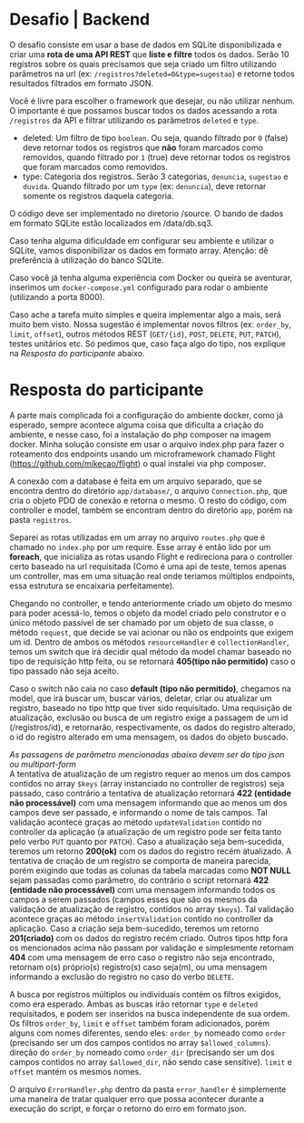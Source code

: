 # Desafio | Backend

O desafio consiste em usar a base de dados em SQLite disponibilizada e criar uma **rota de uma API REST** que **liste e filtre** todos os dados. Serão 10 registros sobre os quais precisamos que seja criado um filtro utilizando parâmetros na url (ex: `/registros?deleted=0&type=sugestao`) e retorne todos resultados filtrados em formato JSON.

Você é livre para escolher o framework que desejar, ou não utilizar nenhum. O importante é que possamos buscar todos os dados acessando a rota `/registros` da API e filtrar utilizando os parâmetros `deleted` e `type`.

* deleted: Um filtro de tipo `boolean`. Ou seja, quando filtrado por `0` (false) deve retornar todos os registros que **não** foram marcados como removidos, quando filtrado por `1` (true) deve retornar todos os registros que foram marcados como removidos.
* type: Categoria dos registros. Serão 3 categorias, `denuncia`, `sugestao` e `duvida`. Quando filtrado por um `type` (ex: `denuncia`), deve retornar somente os registros daquela categoria.

O código deve ser implementado no diretorio /source. O bando de dados em formato SQLite estão localizados em /data/db.sq3.

Caso tenha alguma dificuldade em configurar seu ambiente e utilizar o SQLite, vamos disponibilizar os dados em formato array. Atenção: dê preferência à utilização do banco SQLite.

Caso você já tenha alguma experiência com Docker ou queira se aventurar, inserimos um `docker-compose.yml` configurado para rodar o ambiente (utilizando a porta 8000).

Caso ache a tarefa muito simples e queira implementar algo a mais, será muito bem visto. Nossa sugestão é implementar novos filtros (ex: `order_by`, `limit`, `offset`), outros métodos REST (`GET/{id}`, `POST`, `DELETE`, `PUT`, `PATCH`), testes unitários etc. Só pedimos que, caso faça algo do tipo, nos explique na _Resposta do participante_ abaixo.

# Resposta do participante
A parte mais complicada foi a configuração do ambiente docker, como já esperado, sempre acontece alguma coisa que dificulta a criação do ambiente, e nesse caso, foi a instalação do php composer na imagem docker.
Minha solução consiste em usar o arquivo index.php para fazer o roteamento dos endpoints usando um microframework chamado Flight (https://github.com/mikecao/flight) o qual instalei via php composer.

A conexão com a database é feita em um arquivo separado, que se encontra dentro do diretório `app/database/`, o arquivo `Connection.php`, que cria o objeto PDO de conexão e retorna o mesmo.
O resto do código, com controller e model, também se encontram dentro do diretório `app`, porém na pasta `registros`.

Separei as rotas utilizadas em um array no arquivo `routes.php` que é chamado no `index.php` por um require. 
Esse array é então lido por um **foreach**, que inicializa as rotas usando Flight e redireciona para o controller certo baseado na url requisitada (Como é uma api de teste, temos apenas um controller, mas em uma situação real onde teriamos múltiplos endpoints, essa estrutura se encaixaria perfeitamente).

Chegando no controller, e tendo anteriormente criado um objeto do mesmo para poder acessá-lo, temos o objeto da model criado pelo construtor e o único método passível de ser chamado por um objeto de sua classe, o método `request`, que decide se vai acionar ou não os endpoints que exigem um id.
Dentro de ambos os métodos `resourceHandler` e `collectionHandler`, temos um switch que irá decidir qual método da model chamar baseado no tipo de requisição http feita, ou se retornará **405(tipo não permitido)** caso o tipo passado não seja aceito.

Caso o switch não caia no caso **default (tipo não permitido)**, chegamos na model, que irá buscar um, buscar vários, deletar, criar ou atualizar um registro, baseado no tipo http que tiver sido requisitado.
Uma requisição de atualização, exclusão ou busca de um registro exige a passagem de um id (/registros/id), e retornarão, respectivamente, os dados do registro alterado, o id do registro alterado em uma mensagem, os dados do objeto buscado.

*As passagens de parâmetro mencionadas abaixo devem ser do tipo json ou multipart-form*<br>
A tentativa de atualização de um registro requer ao menos um dos campos contidos no array `$keys` (array instanciado no controller de registros) seja passado, caso contrário a tentativa de atualização retornará **422 (entidade não processável)** com uma mensagem informando que ao menos um dos campos deve ser passado, e informando o nome de tais campos. Tal validação acontece graças ao método `updateValidation` contido no controller da aplicação (a atualização de um registro pode ser feita tanto pelo verbo `PUT` quanto por `PATCH`). Caso a atualização seja bem-sucedida, teremos um retorno **200(ok)** com os dados do registro recém atualizado.
A tentativa de criação de um registro se comporta de maneira parecida, porém exigindo que todas as colunas da tabela marcadas como **NOT NULL** sejam passadas como parâmetro, do contrário o script retornará **422 (entidade não processável)** com uma mensagem informando todos os campos a serem passados (campos esses que são os mesmos da validação de atualização de registro, contidos no array `$keys`). Tal validação acontece graças ao método `insertValidation` contido no controller da aplicação. Caso a criação seja bem-sucedido, teremos um retorno **201(criado)** com os dados do registro recém criado.
Outros tipos http fora os mencionados acima não passam por validação e simplesmente retornam **404** com uma mensagem de erro caso o registro não seja encontrado, retornam o(s) próprio(s) registro(s) caso seja(m), ou uma mensagem informando a exclusão do registro no caso do verbo `DELETE`.

A busca por registros múltiplos ou individuais contém os filtros exigidos, como era esperado. Ambas as buscas irão retornar `type` e `deleted` requisitados, e podem ser inseridos na busca independente de sua ordem.
Os filtros `order_by`, `limit` e `offset` também foram adicionados, porém alguns com nomes diferentes, sendo eles:
`order_by` nomeado como `order` (precisando ser um dos campos contidos no array `$allowed_columns`).
direção do `order_by` nomeado como `order_dir` (precisando ser um dos campos contidos no array `$allowed_dir`, não sendo case sensitive).
`limit` e `offset` mantém os mesmos nomes.

O arquivo `ErrorHandler.php` dentro da pasta `error_handler` é simplemente uma maneira de tratar qualquer erro que possa acontecer durante a execução do script, e forçar o retorno do erro em formato json.